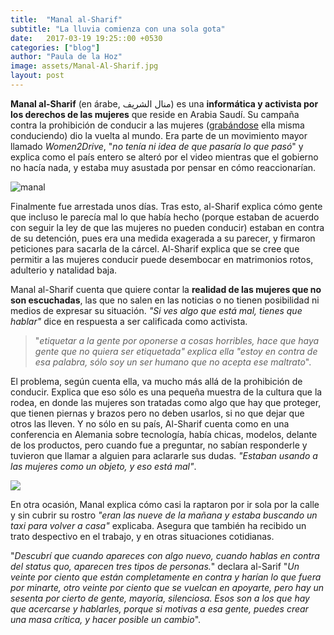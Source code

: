```yaml
---
title:  "Manal al-Sharif"
subtitle: "La lluvia comienza con una sola gota"
date:   2017-03-19 19:25::00 +0530
categories: ["blog"]
author: "Paula de la Hoz"
image: assets/Manal-Al-Sharif.jpg
layout: post
---
```


**Manal al-Sharif**  (en árabe, منال الشريف‎‎) es una **informática y activista por los derechos de las mujeres** que reside en Arabia Saudí. Su campaña contra la prohibición de conducir a las mujeres ([grabándose](https://www.youtube.com/watch?v=sowNSH_W2r0) ella misma conduciendo) dio la vuelta al mundo. Era parte de un movimiento mayor llamado _Women2Drive_, "_no tenía ni idea de que pasaría lo que pasó_" y explica como el país entero se alteró por el video mientras que el gobierno no hacía nada, y estaba muy asustada por pensar en cómo reaccionarían.

![manal](http://cdn.aquila-style.com/wp-content/uploads/2015/04/Manal-Al-Sharif.jpg)

Finalmente fue arrestada unos días. Tras esto, al-Sharif explica cómo gente que incluso le parecía mal lo que había hecho (porque estaban de acuerdo con seguir la ley de que las mujeres no pueden conducir) estaban en contra de su detención, pues era una medida exagerada a su parecer, y firmaron peticiones para sacarla de la cárcel. Al-Sharif explica que se cree que permitir a las mujeres conducir puede desembocar en matrimonios rotos, adulterio y natalidad baja.  

Manal al-Sharif cuenta que quiere contar la **realidad de las mujeres que no son escuchadas**, las que no salen en las noticias o no tienen posibilidad ni medios de expresar su situación. _"Si ves algo que está mal, tienes que hablar"_ dice en respuesta a ser calificada como activista.


> "_etiquetar a la gente por oponerse a cosas horribles, hace que haya gente que no quiera ser etiquetada" explica ella "estoy en contra de esa palabra, sólo soy un ser humano que no acepta ese maltrato_".

El problema, según cuenta ella, va mucho más allá de la prohibición de conducir. Explica que eso sólo es una pequeña muestra de la cultura que la rodea, en donde las mujeres son tratadas como algo que hay que proteger, que tienen piernas y brazos pero no deben usarlos, si no que dejar que otros las lleven. Y no sólo en su país, Al-Sharif cuenta como en una conferencia en Alemania sobre tecnología, había chicas, modelos, delante de los productos, pero cuando fue a preguntar, no sabían responderle y tuvieron que llamar a alguien para aclararle sus dudas. _"Estaban usando a las mujeres como un objeto, y eso está mal"_.

![](http://images.huffingtonpost.com/2016-10-26-1477446835-3086154-photo43.JPG)

En otra ocasión, Manal explica cómo casi la raptaron por ir sola por la calle y sin cubrir su rostro _"eran las nueve de la mañana y estaba buscando un taxi para volver a casa"_ explicaba. Asegura que también ha recibido un trato despectivo en el trabajo, y en otras situaciones cotidianas.

"_Descubrí que cuando apareces con algo nuevo, cuando hablas en contra del status quo, aparecen tres tipos de personas._" declara al-Sarif "_Un veinte por ciento que están completamente en contra y harían lo que fuera por minarte, otro veinte por ciento que se vuelcan en apoyarte, pero hay un sesenta por cierto de gente, mayoría, silenciosa. Esos son a los que hay que acercarse y hablarles, porque si motivas a esa gente, puedes crear una masa crítica, y hacer posible un cambio_". 
